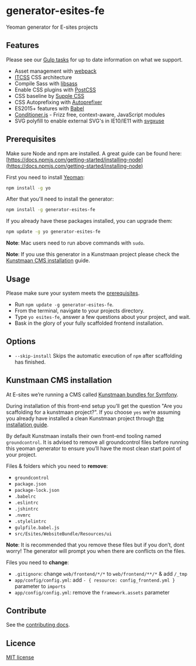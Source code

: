 # generator-esites-fe
Yeoman generator for E-sites projects

## Features
Please see our [Gulp tasks](https://github.com/e-sites/generator-esites-fe/tree/master/app/templates/_tasks) for up to date information on what we support.

- Asset management with [webpack](https://webpack.js.org/)
- [ITCSS](https://www.creativebloq.com/web-design/manage-large-css-projects-itcss-101517528) CSS architecture
- Compile Sass with [libsass](http://libsass.org)
- Enable CSS plugins with [PostCSS](http://postcss.org/)
- CSS baseline by [Supple CSS](https://github.com/supple-css/supple)
- CSS Autoprefixing with [Autoprefixer](https://github.com/postcss/autoprefixer)
- ES2015+ features with [Babel](https://babeljs.io)
- [Conditioner.js](https://github.com/rikschennink/conditioner) - Frizz free, context-aware, JavaScript modules
- SVG polyfill to enable external SVG's in IE10/IE11 with [svgxuse](https://github.com/Keyamoon/svgxuse)

## Prerequisites
Make sure Node and npm are installed. A great guide can be found here: [https://docs.npmjs.com/getting-started/installing-node](https://docs.npmjs.com/getting-started/installing-node)

First you need to install [Yeoman](http://yeoman.io/):

```bash
npm install -g yo
```

After that you'll need to install the generator:
```bash
npm install -g generator-esites-fe
```

If you already have these packages installed, you can upgrade them:
```bash
npm update -g yo generator-esites-fe
```

**Note**: Mac users need to run above commands with `sudo`.

**Note**: If you use this generator in a Kunstmaan project please check the [Kunstmaan CMS installation](#kunstmaan-cms-installation) guide.

## Usage
Please make sure your system meets the [prerequisites](#prerequisites).

- Run `npm update -g generator-esites-fe`.
- From the terminal, navigate to your projects directory.
- Type `yo esites-fe`, answer a few questions about your project, and wait.
- Bask in the glory of your fully scaffolded frontend installation.

## Options
- `--skip-install`
  Skips the automatic execution of `npm` after scaffolding has finished.

## Kunstmaan CMS installation
At E-sites we’re running a CMS called [Kunstmaan bundles for Symfony](https://bundles.kunstmaan.be/).

During installation of this front-end setup you’ll get the question "Are you scaffolding for a kunstmaan project?". If you choose `yes` we’re assuming you already have installed a clean Kunstmaan project through [the installation guide](https://kunstmaanbundlescms.readthedocs.io/en/latest/installation/).

By default Kunstmaan installs their own front-end tooling named `groundcontrol`.
It is advised to remove all groundcontrol files before running this yeoman generator to ensure you’ll have the most clean start point of your project.

Files & folders which you need to **remove**:

- `groundcontrol`
- `package.json`
- `package-lock.json`
- `.babelrc`
- `.eslintrc`
- `.jshintrc`
- `.nvmrc`
- `.stylelintrc`
- `gulpfile.babel.js`
- `src/Esites/WebsiteBundle/Resources/ui`

**Note**: It is recommended that you remove these files but if you don’t, dont worry! The generator will prompt you when there are conflicts on the files.

Files you need to **change**:

- `.gitignore`: change `web/frontend/*/*` to `web/frontend/**/*` & add `/_tmp`
- `app/config/config.yml`: add `- { resource: config_frontend.yml }` parameter to `imports`
- `app/config/config.yml`: remove the `framework.assets` parameter


## Contribute

See the [contributing docs](contributing.md).

## Licence

[MIT license](LICENSE)
